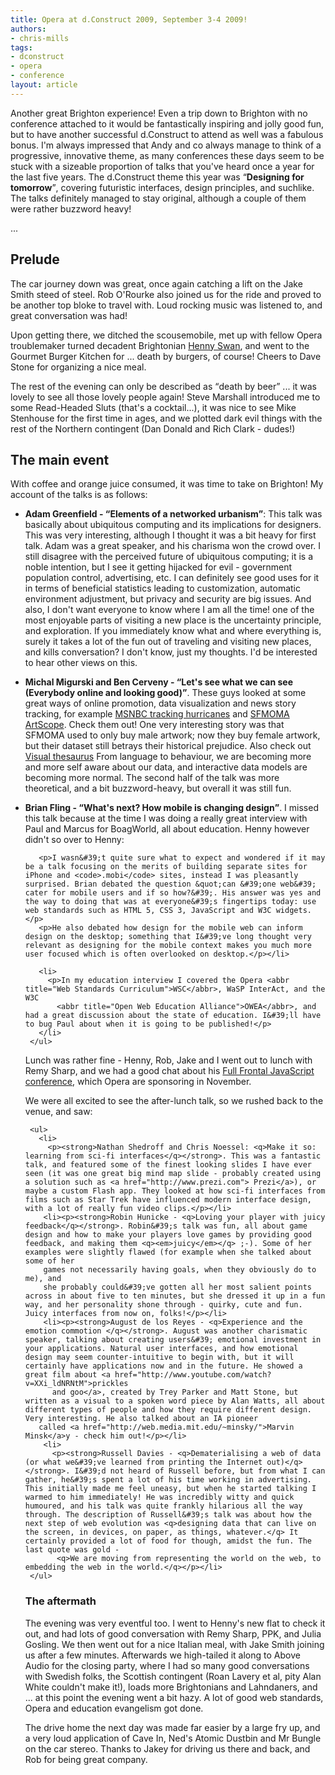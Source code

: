 ```yaml
---
title: Opera at d.Construct 2009, September 3-4 2009!
authors:
- chris-mills
tags:
- dconstruct
- opera
- conference
layout: article
---
```

<p><p>Another great Brighton experience! Even a trip down to Brighton with no conference attached to it would be fantastically inspiring and jolly good fun, but to have another successful d.Construct to attend as well was a fabulous bonus. I&#39;m always impressed that Andy and co always manage to think of a progressive, innovative theme, as many conferences these days seem to be stuck with a sizeable proportion of talks that you&#39;ve heard once a year for the last five years. The d.Construct theme this year was <q><strong>Designing for tomorrow</strong></q>, covering futuristic interfaces, design principles, and
suchlike. The talks definitely managed to stay original, although a couple of them were rather buzzword heavy!</p> ... </p><!--more--><h2>Prelude</h2>

<p>The car journey down was great, once again catching a lift on the Jake Smith steed of steel. Rob O&#39;Rourke also joined us for the ride and proved to be another top bloke to travel with. Loud rocking music was listened to, and great conversation was had!</p>

<p>Upon getting there, we ditched the scousemobile, met up with fellow Opera troublemaker turned decadent Brightonian <a href="http://www.iheni.com">Henny Swan</a>, and went to the Gourmet Burger Kitchen for ... death by burgers, of course! Cheers to Dave Stone for organizing a nice meal.</p>

<p>The rest of the evening can only be described as <q>death by beer</q> ... it was lovely to see all those lovely people again! Steve Marshall introduced me to some Read-Headed Sluts (that&#39;s a cocktail...), it was nice to see Mike Stenhouse for the first time in ages, and we plotted dark evil things with the rest of the Northern contingent (Dan Donald and Rich Clark - dudes!)</p>

 <h2>The main event</h2>

<p>With coffee and orange juice consumed, it was time to take on Brighton!
My account of the talks is as follows:</p>

<ul>
  <li>
    <p><strong>Adam Greenfield - <q>Elements of a networked urbanism</q></strong>: This talk was basically about ubiquitous computing and its implications for designers. This was very interesting, although I thought it was a bit heavy for first talk. Adam was a great speaker, and his charisma won the crowd over. I still disagree with the perceived future of ubiquitous computing; it is a noble intention, but I see it getting hijacked for evil - government population control, advertising, etc. I can
    definitely see good uses for it in terms of beneficial statistics leading to
    customization, automatic environment adjustment, but privacy and security are big issues. And also, I don&#39;t want everyone to know where I am all the time! one of the most enjoyable parts of visiting a new place is the uncertainty principle, and exploration. If you immediately know what and where everything is, surely it takes a lot of the fun out of traveling and visiting new places, and kills conversation? I don&#39;t know, just my thoughts. I&#39;d be interested to hear other views on this.</p></li>
      <li>
        <p><strong>Michal Migurski and Ben Cerveny - <q>Let&#39;s see what we can see (Everybody online and looking good)</q></strong>. These guys looked at some great ways of online promotion, data visualization and news story tracking, for example <a href="http://www.msnbc.msn.com/id/7845030/">MSNBC tracking hurricanes</a> and <a href="http://www.sfmoma.org/projects/artscope">SFMOMA ArtScope</a>. Check them out! One very interesting story was that
       SFMOMA used to only buy male artwork; now they buy female artwork, but their dataset still betrays their historical prejudice. Also check out <a href="http://www.visualthesaurus.com/">Visual thesaurus</a> From language to behaviour, we are becoming more and more self aware about our data, and interactive data models are becoming more normal. The second half of the talk was more theoretical, and a bit buzzword-heavy, but overall it was still fun.</p></li>
       <li>
       <p><strong>Brian Fling - <q>What&#39;s next? How mobile is changing design</q></strong>. I missed this talk because at the time I was doing a really great interview with Paul and Marcus for BoagWorld, all about education. Henny however didn&#39;t so over to Henny:</p>

       <p>I wasn&#39;t quite sure what to expect and wondered if it may be a talk focusing on the merits of building separate sites for iPhone and <code>.mobi</code> sites, instead I was pleasantly surprised. Brian debated the question &quot;can &#39;one web&#39; cater for mobile users and if so how?&#39;. His answer was yes and the way to doing that was at everyone&#39;s fingertips today: use web standards such as HTML 5, CSS 3, JavaScript and W3C widgets. </p>
       <p>He also debated how design for the mobile web can inform design on the desktop; something that I&#39;ve long thought very relevant as designing for the mobile context makes you much more user focused which is often overlooked on desktop.</p></li>

       <li>
         <p>In my education interview I covered the Opera <abbr title="Web Standards Curriculum">WSC</abbr>, WaSP InterAct, and the W3C
           <abbr title="Open Web Education Alliance">OWEA</abbr>, and had a great discussion about the state of education. I&#39;ll have to bug Paul about when it is going to be published!</p>
       </li>
     </ul>

  <p>Lunch was rather fine - Henny, Rob, Jake and I went out to lunch with Remy Sharp, and we had a good chat about his <a href="http://2009.full-frontal.org/details">Full Frontal JavaScript conference</a>, which Opera are sponsoring in November.</p>

  <p>We were all excited to see the after-lunch talk, so we rushed back to the venue, and saw:</p>

     <ul>
       <li>
         <p><strong>Nathan Shedroff and Chris Noessel: <q>Make it so: learning from sci-fi interfaces</q></strong>. This was a fantastic talk, and featured some of the finest looking slides I have ever seen (it was one great big mind map slide - probably created using a solution such as <a href="http://www.prezi.com"> Prezi</a>), or maybe a custom Flash app. They looked at how sci-fi interfaces from films such as Star Trek have influenced modern interface design, with a lot of really fun video clips.</p></li>
        <li><p><strong>Robin Hunicke - <q>Loving your player with juicy feedback</q></strong>. Robin&#39;s talk was fun, all about game design and how to make your players love games by providing good feedback, and making them <q><em>juicy</em></q> ;-). Some of her examples were slightly flawed (for example when she talked about some of her
        games not necessarily having goals, when they obviously do to me), and
        she probably could&#39;ve gotten all her most salient points across in about five to ten minutes, but she dressed it up in a fun way, and her personality shone through - quirky, cute and fun. Juicy interfaces from now on, folks!</p></li>
        <li><p><strong>August de los Reyes - <q>Experience and the emotion commotion </q></strong>. August was another charismatic speaker, talking about creating users&#39; emotional investment in your applications. Natural user interfaces, and how emotional design may seem counter-intuitive to begin with, but it will certainly have applications now and in the future. He showed a great film about <a href="http://www.youtube.com/watch?v=XXi_ldNRNtM">prickles
          and goo</a>, created by Trey Parker and Matt Stone, but written as a visual to a spoken word piece by Alan Watts, all about different types of people and how they require different design. Very interesting. He also talked about an IA pioneer
       called <a href="http://web.media.mit.edu/~minsky/">Marvin Minsk</a>y - check him out!</p></li>
        <li>
          <p><strong>Russell Davies - <q>Dematerialising a web of data (or what we&#39;ve learned from printing the Internet out)</q></strong>. I&#39;d not heard of Russell before, but from what I can gather, he&#39;s spent a lot of his time working in advertising. This initially made me feel uneasy, but when he started talking I warmed to him immediately! He was incredibly witty and quick humoured, and his talk was quite frankly hilarious all the way through. The description of Russell&#39;s talk was about how the next step of web evolution was <q>designing data that can live on the screen, in devices, on paper, as things, whatever.</q> It certainly provided a lot of food for though, amidst the fun. The last quote was gold -
           <q>We are moving from representing the world on the web, to embedding the web in the world.</q></p></li>
     </ul>

<h3>The aftermath</h3>

<p>The evening was very eventful too. I went to Henny&#39;s new flat to check it out, and had lots of good conversation with Remy Sharp, PPK, and Julia Gosling. We then went out for a nice Italian meal, with Jake Smith joining us after a few minutes. Afterwards we high-tailed it along to Above Audio for the closing party, where I had so many good conversations with Swedish folks, the Scottish contingent (Roan Lavery et al, pity Alan White couldn&#39;t make it!), loads more Brightonians and Lahndaners, and ... at this point the evening went a bit hazy. A lot of good web standards, Opera and education evangelism got done.</p>

<p>The drive home the next day was made far easier by a large fry up, and a very
 loud application of Cave In, Ned&#39;s Atomic Dustbin and Mr Bungle on the car stereo. Thanks to Jakey for driving us there and back, and Rob for being great company.</p>

